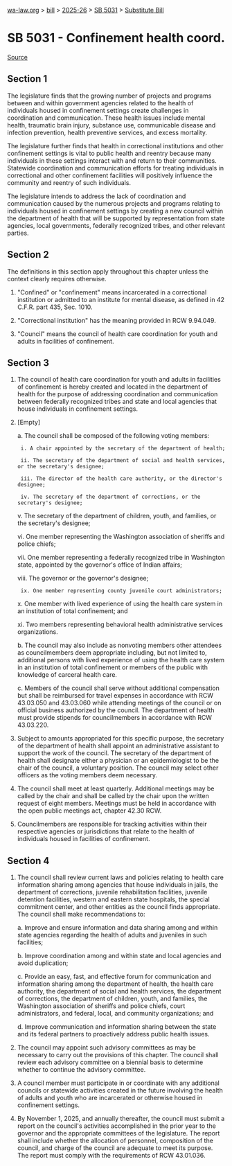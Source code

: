 [wa-law.org](/) > [bill](/bill/) > [2025-26](/bill/2025-26/) > [SB 5031](/bill/2025-26/sb/5031/) > [Substitute Bill](/bill/2025-26/sb/5031/S/)

# SB 5031 - Confinement health coord.

[Source](http://lawfilesext.leg.wa.gov/biennium/2025-26/Pdf/Bills/Senate%20Bills/5031-S.pdf)

## Section 1
The legislature finds that the growing number of projects and programs between and within government agencies related to the health of individuals housed in confinement settings create challenges in coordination and communication. These health issues include mental health, traumatic brain injury, substance use, communicable disease and infection prevention, health preventive services, and excess mortality.

The legislature further finds that health in correctional institutions and other confinement settings is vital to public health and reentry because many individuals in these settings interact with and return to their communities. Statewide coordination and communication efforts for treating individuals in correctional and other confinement facilities will positively influence the community and reentry of such individuals.

The legislature intends to address the lack of coordination and communication caused by the numerous projects and programs relating to individuals housed in confinement settings by creating a new council within the department of health that will be supported by representation from state agencies, local governments, federally recognized tribes, and other relevant parties.

## Section 2
The definitions in this section apply throughout this chapter unless the context clearly requires otherwise.

1. "Confined" or "confinement" means incarcerated in a correctional institution or admitted to an institute for mental disease, as defined in 42 C.F.R. part 435, Sec. 1010.

2. "Correctional institution" has the meaning provided in RCW 9.94.049.

3. "Council" means the council of health care coordination for youth and adults in facilities of confinement.

## Section 3
1. The council of health care coordination for youth and adults in facilities of confinement is hereby created and located in the department of health for the purpose of addressing coordination and communication between federally recognized tribes and state and local agencies that house individuals in confinement settings.

2. [Empty]

    a. The council shall be composed of the following voting members:

        i. A chair appointed by the secretary of the department of health;

        ii. The secretary of the department of social and health services, or the secretary's designee;

        iii. The director of the health care authority, or the director's designee;

        iv. The secretary of the department of corrections, or the secretary's designee;

    v. The secretary of the department of children, youth, and families, or the secretary's designee;

    vi. One member representing the Washington association of sheriffs and police chiefs;

    vii. One member representing a federally recognized tribe in Washington state, appointed by the governor's office of Indian affairs;

    viii. The governor or the governor's designee;

        ix. One member representing county juvenile court administrators;

    x. One member with lived experience of using the health care system in an institution of total confinement; and

    xi. Two members representing behavioral health administrative services organizations.

    b. The council may also include as nonvoting members other attendees as councilmembers deem appropriate including, but not limited to, additional persons with lived experience of using the health care system in an institution of total confinement or members of the public with knowledge of carceral health care.

    c. Members of the council shall serve without additional compensation but shall be reimbursed for travel expenses in accordance with RCW 43.03.050 and 43.03.060 while attending meetings of the council or on official business authorized by the council. The department of health must provide stipends for councilmembers in accordance with RCW 43.03.220.

3. Subject to amounts appropriated for this specific purpose, the secretary of the department of health shall appoint an administrative assistant to support the work of the council. The secretary of the department of health shall designate either a physician or an epidemiologist to be the chair of the council, a voluntary position. The council may select other officers as the voting members deem necessary.

4. The council shall meet at least quarterly. Additional meetings may be called by the chair and shall be called by the chair upon the written request of eight members. Meetings must be held in accordance with the open public meetings act, chapter 42.30 RCW.

5. Councilmembers are responsible for tracking activities within their respective agencies or jurisdictions that relate to the health of individuals housed in facilities of confinement.

## Section 4
1. The council shall review current laws and policies relating to health care information sharing among agencies that house individuals in jails, the department of corrections, juvenile rehabilitation facilities, juvenile detention facilities, western and eastern state hospitals, the special commitment center, and other entities as the council finds appropriate. The council shall make recommendations to:

    a. Improve and ensure information and data sharing among and within state agencies regarding the health of adults and juveniles in such facilities;

    b. Improve coordination among and within state and local agencies and avoid duplication;

    c. Provide an easy, fast, and effective forum for communication and information sharing among the department of health, the health care authority, the department of social and health services, the department of corrections, the department of children, youth, and families, the Washington association of sheriffs and police chiefs, court administrators, and federal, local, and community organizations; and

    d. Improve communication and information sharing between the state and its federal partners to proactively address public health issues.

2. The council may appoint such advisory committees as may be necessary to carry out the provisions of this chapter. The council shall review each advisory committee on a biennial basis to determine whether to continue the advisory committee.

3. A council member must participate in or coordinate with any additional councils or statewide activities created in the future involving the health of adults and youth who are incarcerated or otherwise housed in confinement settings.

4. By November 1, 2025, and annually thereafter, the council must submit a report on the council's activities accomplished in the prior year to the governor and the appropriate committees of the legislature. The report shall include whether the allocation of personnel, composition of the council, and charge of the council are adequate to meet its purpose. The report must comply with the requirements of RCW 43.01.036.
